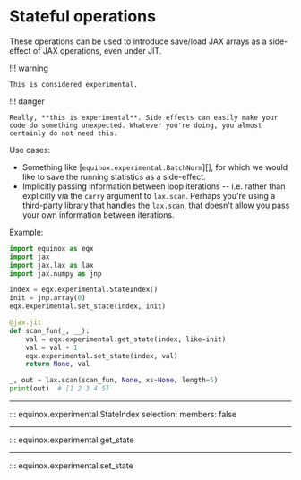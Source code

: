 # Stateful operations

These operations can be used to introduce save/load JAX arrays as a side-effect of JAX operations, even under JIT.

!!! warning

    This is considered experimental.

!!! danger

    Really, **this is experimental**. Side effects can easily make your code do something unexpected. Whatever you're doing, you almost certainly do not need this.

Use cases:

- Something like [`equinox.experimental.BatchNorm`][], for which we would like to save the running statistics as a side-effect.
- Implicitly passing information between loop iterations -- i.e. rather than explicitly via the `carry` argument to `lax.scan`. Perhaps you're using a third-party library that handles the `lax.scan`, that doesn't allow you pass your own information between iterations.

Example:
```python
import equinox as eqx
import jax
import jax.lax as lax
import jax.numpy as jnp

index = eqx.experimental.StateIndex()
init = jnp.array(0)
eqx.experimental.set_state(index, init)

@jax.jit
def scan_fun(_, __):
    val = eqx.experimental.get_state(index, like=init)
    val = val + 1
    eqx.experimental.set_state(index, val)
    return None, val

_, out = lax.scan(scan_fun, None, xs=None, length=5)
print(out)  # [1 2 3 4 5]
```

---

::: equinox.experimental.StateIndex
    selection:
        members: false

---

::: equinox.experimental.get_state

---

::: equinox.experimental.set_state
